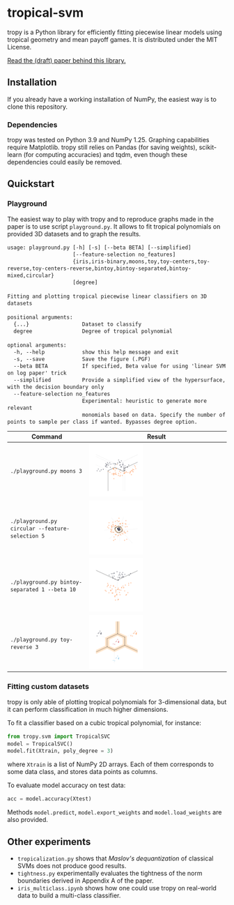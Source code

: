 # tropical-svm

tropy is a Python library for efficiently fitting piecewise linear models using tropical geometry and mean payoff games. It is distributed under the MIT License.

[Read the (draft) paper behind this library.](https://raw.githubusercontent.com/samuelbx/tropical-svm/main/tex/Report_WIP.pdf)

## Installation

If you already have a working installation of NumPy, the easiest way is to clone this repository.

### Dependencies

tropy was tested on Python 3.9 and NumPy 1.25. Graphing capabilities require Matplotlib. tropy still relies on Pandas (for saving weights), scikit-learn (for computing accuracies) and tqdm, even though these dependencies could easily be removed.

## Quickstart

### Playground

The easiest way to play with tropy and to reproduce graphs made in the paper is to use script `playground.py`. It allows to fit tropical polynomials on provided 3D datasets and to graph the results.

```
usage: playground.py [-h] [-s] [--beta BETA] [--simplified]
                     [--feature-selection no_features]
                     {iris,iris-binary,moons,toy,toy-centers,toy-reverse,toy-centers-reverse,bintoy,bintoy-separated,bintoy-mixed,circular}
                     [degree]

Fitting and plotting tropical piecewise linear classifiers on 3D datasets

positional arguments:
  {...}                 Dataset to classify
  degree                Degree of tropical polynomial

optional arguments:
  -h, --help            show this help message and exit
  -s, --save            Save the figure (.PGF)
  --beta BETA           If specified, Beta value for using 'linear SVM on log paper' trick
  --simplified          Provide a simplified view of the hypersurface, with the decision boundary only
  --feature-selection no_features
                        Experimental: heuristic to generate more relevant
                        monomials based on data. Specify the number of points to sample per class if wanted. Bypasses degree option.

```

| Command | Result |
|--|--|
| `./playground.py moons 3` | <img src="https://raw.githubusercontent.com/samuelbx/tropical-svm/main/img/moons_3.svg" width="40%"> |
| `./playground.py circular --feature-selection 5` | <img src="https://raw.githubusercontent.com/samuelbx/tropical-svm/main/img/circular_1.svg" width="40%"> |
| `./playground.py bintoy-separated 1 --beta 10` | <img src="https://raw.githubusercontent.com/samuelbx/tropical-svm/main/img/bintoy-separated_1.svg" width="40%"> |
| `./playground.py toy-reverse 3` | <img src="https://raw.githubusercontent.com/samuelbx/tropical-svm/main/img/toy-reverse_3.svg" width="40%"> |


### Fitting custom datasets

tropy is only able of plotting tropical polynomials for 3-dimensional data, but it can perform classification in much higher dimensions.

To fit a classifier based on a cubic tropical polynomial, for instance:
```python
from tropy.svm import TropicalSVC
model = TropicalSVC()
model.fit(Xtrain, poly_degree = 3)
```
where `Xtrain` is a list of NumPy 2D arrays. Each of them corresponds to some data class, and stores data points as columns.

To evaluate model accuracy on test data:
```python
acc = model.accuracy(Xtest)
```

Methods `model.predict`, `model.export_weights` and `model.load_weights` are also provided.

## Other experiments

- `tropicalization.py` shows that *Maslov's dequantization* of classical SVMs does not produce good results.
- `tightness.py` experimentally evaluates the tightness of the norm boundaries derived in Appendix A of the paper.
- `iris_multiclass.ipynb` shows how one could use tropy on real-world data to build a multi-class classifier.
